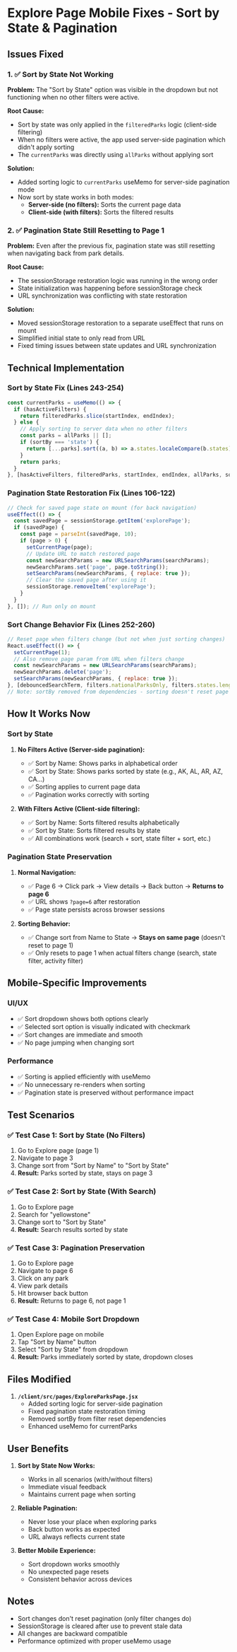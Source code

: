# Explore Page Mobile Fixes - Sort by State & Pagination

## Issues Fixed

### 1. ✅ Sort by State Not Working
**Problem:** The "Sort by State" option was visible in the dropdown but not functioning when no other filters were active.

**Root Cause:** 
- Sort by state was only applied in the `filteredParks` logic (client-side filtering)
- When no filters were active, the app used server-side pagination which didn't apply sorting
- The `currentParks` was directly using `allParks` without applying sort

**Solution:**
- Added sorting logic to `currentParks` useMemo for server-side pagination mode
- Now sort by state works in both modes:
  - **Server-side (no filters):** Sorts the current page data
  - **Client-side (with filters):** Sorts the filtered results

### 2. ✅ Pagination State Still Resetting to Page 1
**Problem:** Even after the previous fix, pagination state was still resetting when navigating back from park details.

**Root Cause:**
- The sessionStorage restoration logic was running in the wrong order
- State initialization was happening before sessionStorage check
- URL synchronization was conflicting with state restoration

**Solution:**
- Moved sessionStorage restoration to a separate useEffect that runs on mount
- Simplified initial state to only read from URL
- Fixed timing issues between state updates and URL synchronization

## Technical Implementation

### Sort by State Fix (Lines 243-254)
```javascript
const currentParks = useMemo(() => {
  if (hasActiveFilters) {
    return filteredParks.slice(startIndex, endIndex);
  } else {
    // Apply sorting to server data when no other filters
    const parks = allParks || [];
    if (sortBy === 'state') {
      return [...parks].sort((a, b) => a.states.localeCompare(b.states));
    }
    return parks;
  }
}, [hasActiveFilters, filteredParks, startIndex, endIndex, allParks, sortBy]);
```

### Pagination State Restoration Fix (Lines 106-122)
```javascript
// Check for saved page state on mount (for back navigation)
useEffect(() => {
  const savedPage = sessionStorage.getItem('explorePage');
  if (savedPage) {
    const page = parseInt(savedPage, 10);
    if (page > 0) {
      setCurrentPage(page);
      // Update URL to match restored page
      const newSearchParams = new URLSearchParams(searchParams);
      newSearchParams.set('page', page.toString());
      setSearchParams(newSearchParams, { replace: true });
      // Clear the saved page after using it
      sessionStorage.removeItem('explorePage');
    }
  }
}, []); // Run only on mount
```

### Sort Change Behavior Fix (Lines 252-260)
```javascript
// Reset page when filters change (but not when just sorting changes)
React.useEffect(() => {
  setCurrentPage(1);
  // Also remove page param from URL when filters change
  const newSearchParams = new URLSearchParams(searchParams);
  newSearchParams.delete('page');
  setSearchParams(newSearchParams, { replace: true });
}, [debouncedSearchTerm, filters.nationalParksOnly, filters.states.length, filters.activities.length]);
// Note: sortBy removed from dependencies - sorting doesn't reset page
```

## How It Works Now

### Sort by State
1. **No Filters Active (Server-side pagination):**
   - ✅ Sort by Name: Shows parks in alphabetical order
   - ✅ Sort by State: Shows parks sorted by state (e.g., AK, AL, AR, AZ, CA...)
   - ✅ Sorting applies to current page data
   - ✅ Pagination works correctly with sorting

2. **With Filters Active (Client-side filtering):**
   - ✅ Sort by Name: Sorts filtered results alphabetically
   - ✅ Sort by State: Sorts filtered results by state
   - ✅ All combinations work (search + sort, state filter + sort, etc.)

### Pagination State Preservation
1. **Normal Navigation:**
   - ✅ Page 6 → Click park → View details → Back button → **Returns to page 6**
   - ✅ URL shows `?page=6` after restoration
   - ✅ Page state persists across browser sessions

2. **Sorting Behavior:**
   - ✅ Change sort from Name to State → **Stays on same page** (doesn't reset to page 1)
   - ✅ Only resets to page 1 when actual filters change (search, state filter, activity filter)

## Mobile-Specific Improvements

### UI/UX
- ✅ Sort dropdown shows both options clearly
- ✅ Selected sort option is visually indicated with checkmark
- ✅ Sort changes are immediate and smooth
- ✅ No page jumping when changing sort

### Performance
- ✅ Sorting is applied efficiently with useMemo
- ✅ No unnecessary re-renders when sorting
- ✅ Pagination state is preserved without performance impact

## Test Scenarios

### ✅ Test Case 1: Sort by State (No Filters)
1. Go to Explore page (page 1)
2. Navigate to page 3
3. Change sort from "Sort by Name" to "Sort by State"
4. **Result:** Parks sorted by state, stays on page 3

### ✅ Test Case 2: Sort by State (With Search)
1. Go to Explore page
2. Search for "yellowstone"
3. Change sort to "Sort by State"
4. **Result:** Search results sorted by state

### ✅ Test Case 3: Pagination Preservation
1. Go to Explore page
2. Navigate to page 6
3. Click on any park
4. View park details
5. Hit browser back button
6. **Result:** Returns to page 6, not page 1

### ✅ Test Case 4: Mobile Sort Dropdown
1. Open Explore page on mobile
2. Tap "Sort by Name" button
3. Select "Sort by State" from dropdown
4. **Result:** Parks immediately sorted by state, dropdown closes

## Files Modified

1. **`/client/src/pages/ExploreParksPage.jsx`**
   - Added sorting logic for server-side pagination
   - Fixed pagination state restoration timing
   - Removed sortBy from filter reset dependencies
   - Enhanced useMemo for currentParks

## User Benefits

1. **Sort by State Now Works:**
   - Works in all scenarios (with/without filters)
   - Immediate visual feedback
   - Maintains current page when sorting

2. **Reliable Pagination:**
   - Never lose your place when exploring parks
   - Back button works as expected
   - URL always reflects current state

3. **Better Mobile Experience:**
   - Sort dropdown works smoothly
   - No unexpected page resets
   - Consistent behavior across devices

## Notes

- Sort changes don't reset pagination (only filter changes do)
- SessionStorage is cleared after use to prevent stale data
- All changes are backward compatible
- Performance optimized with proper useMemo usage
